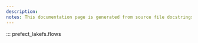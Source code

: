 ```yaml
---
description: 
notes: This documentation page is generated from source file docstrings.
---
```


::: prefect_lakefs.flows